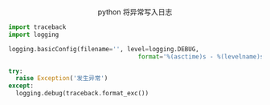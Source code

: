 <center>python 将异常写入日志</center>

```python
import traceback
import logging

logging.basicConfig(filename='', level=logging.DEBUG,
									format='%(asctime)s - %(levelname)s - %(message)s')

try:
  raise Exception('发生异常')
except:
  logging.debug(traceback.format_exc())
```

